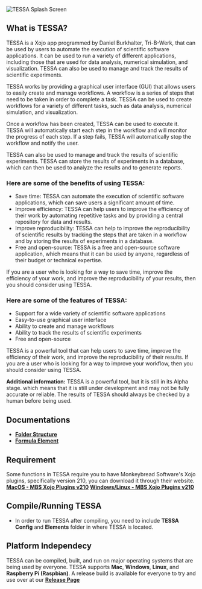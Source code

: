 ![TESSA Splash Screen](https://github.com/Erfinder-Philippines/TESSA/blob/master/Assets/splash.png)

## What is TESSA?
TESSA is a Xojo app programmed by Daniel Burkhalter, Tri-B-Werk, that can be used by users to automate the execution of scientific software applications. It can be used to run a variety of different applications, including those that are used for data analysis, numerical simulation, and visualization. TESSA can also be used to manage and track the results of scientific experiments.

TESSA works by providing a graphical user interface (GUI) that allows users to easily create and manage workflows. A workflow is a series of steps that need to be taken in order to complete a task. TESSA can be used to create workflows for a variety of different tasks, such as data analysis, numerical simulation, and visualization.

Once a workflow has been created, TESSA can be used to execute it. TESSA will automatically start each step in the workflow and will monitor the progress of each step. If a step fails, TESSA will automatically stop the workflow and notify the user.

TESSA can also be used to manage and track the results of scientific experiments. TESSA can store the results of experiments in a database, which can then be used to analyze the results and to generate reports.

### Here are some of the benefits of using TESSA:
-   Save time: TESSA can automate the execution of scientific software applications, which can save users a significant amount of time.
-   Improve efficiency: TESSA can help users to improve the efficiency of their work by automating repetitive tasks and by providing a central repository for data and results.
-   Improve reproducibility: TESSA can help to improve the reproducibility of scientific results by tracking the steps that are taken in a workflow and by storing the results of experiments in a database.
-   Free and open-source: TESSA is a free and open-source software application, which means that it can be used by anyone, regardless of their budget or technical expertise.

If you are a user who is looking for a way to save time, improve the efficiency of your work, and improve the reproducibility of your results, then you should consider using TESSA.

### Here are some of the features of TESSA:

-   Support for a wide variety of scientific software applications
-   Easy-to-use graphical user interface
-   Ability to create and manage workflows
-   Ability to track the results of scientific experiments
-   Free and open-source

TESSA is a powerful tool that can help users to save time, improve the efficiency of their work, and improve the reproducibility of their results. If you are a user who is looking for a way to improve your workflow, then you should consider using TESSA.

**Additional information:** TESSA is a powerful tool, but it is still in its Alpha stage. which means that it is still under development and may not be fully accurate or reliable. The results of TESSA should always be checked by a human before being used. 

## Documentations
- [**Folder Structure**](https://github.com/Erfinder-Philippines/TESSA/blob/master/Docs/FolderStructure.pdf)
- [**Formula Element**](https://github.com/Erfinder-Philippines/TESSA/blob/master/Docs/TESSA/FormulaElement-documentation.pdf)

## Requirement
 Some functions in TESSA require you to have Monkeybread Software's Xojo plugins, specifically version 210, you can download it through their website.
 [**MacOS - MBS Xojo Plugins v210**](https://www.monkeybreadsoftware.de/xojo/download/plugin/Archive/MBS-Xojo-Plugins21/MBS-Xojo-Plugins210.dmg)
 [**Windows/Linux - MBS Xojo Plugins v210**](https://www.monkeybreadsoftware.de/xojo/download/plugin/Archive/MBS-Xojo-Plugins21/MBS-Xojo-Plugins210.zip)

## Compile/Running TESSA
- In order to run TESSA after compiling, you need to include **TESSA Config** and **Elements** folder in where TESSA is located.

## Platform Independecy
TESSA can be compiled, built, and run on major operating systems that are being used by everyone. TESSA supports **Mac**, **Windows**, **Linux**, and **Raspberry Pi (Raspbian)**. A release build is available for everyone to try and use over at our [**Release Page**](https://github.com/Erfinder-Philippines/TESSA/releases)
